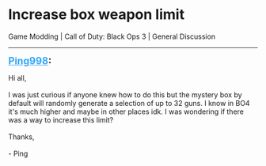 # Increase box weapon limit
Game Modding | Call of Duty: Black Ops 3 | General Discussion

---
<strong style="font-size: 1.4em;"><span style="text-decoration: underline;text-decoration-color: #34a7f9;"><span style="color:#34a7f9;">Ping998</span></span>:</strong>

<p>Hi all,<br /><br />I was just curious if anyone knew how to do this but the mystery box by default will randomly generate a selection of up to 32 guns. I know in BO4 it&#39;s much higher and maybe in other places idk. I was wondering if there was a way to increase this limit?<br /><br />Thanks,<br /><br />- Ping</p>
